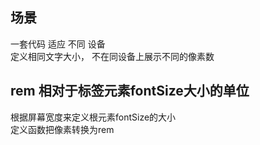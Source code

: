 ## 场景
一套代码 适应 不同 设备   
定义相同文字大小， 不在同设备上展示不同的像素数

## rem 相对于<html>标签元素fontSize大小的单位
根据屏幕宽度来定义根元素fontSize的大小  
定义函数把像素转换为rem  

